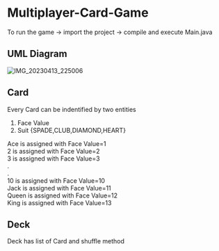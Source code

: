 # Multiplayer-Card-Game
To run the game -> import the project -> compile and execute Main.java

## UML Diagram
![IMG_20230413_225006](https://user-images.githubusercontent.com/74653860/231836603-798e7657-a35d-4e48-a045-2a0255edfdc8.jpg)

## Card
Every Card can be indentified by two entities
1. Face Value
2. Suit {SPADE,CLUB,DIAMOND,HEART}

Ace is assigned with Face Value=1 <br />
2 is assigned with Face Value=2 <br />
3 is assigned with Face Value=3 <br />
. <br />
. <br />
10 is assigned with Face Value=10 <br />
Jack is assigned with Face Value=11 <br />
Queen is assigned with Face Value=12 <br />
King is assigned with Face Value=13 <br />

## Deck
Deck has list of Card and shuffle method




